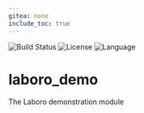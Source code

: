 ```yaml
---
gitea: none
include_toc: true
---
```

![Build Status](https://drone.mcos.nc/api/badges/laboro/laboro_demo/status.svg) ![License](https://img.shields.io/static/v1?label=license&color=orange&message=MIT) ![Language](https://img.shields.io/static/v1?label=language&color=informational&message=Python)

# laboro_demo

The Laboro demonstration module
